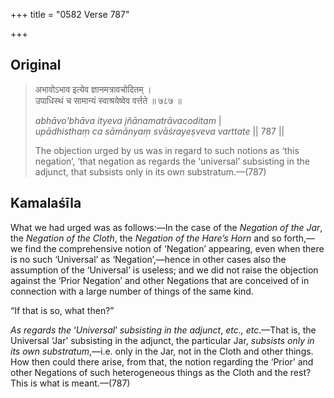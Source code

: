 +++
title = "0582 Verse 787"

+++
## Original 
>
> अभावोऽभाव इत्येव ज्ञानमत्रावचोदितम् ।  
> उपाधिस्थं च सामान्यं स्वाश्रयेष्वेव वर्त्तते ॥ ७८७ ॥ 
>
> *abhāvo'bhāva ityeva jñānamatrāvacoditam* \|  
> *upādhisthaṃ ca sāmānyaṃ svāśrayeṣveva varttate* \|\| 787 \|\| 
>
> The objection urged by us was in regard to such notions as ‘this negation’, ‘that negation as regards the ‘universal’ subsisting in the adjunct, that subsists only in its own substratum.—(787)



## Kamalaśīla

What we had urged was as follows:—In the case of the *Negation of the Jar*, the *Negation of the Cloth*, the *Negation of the Hare’s Horn* and so forth,—we find the comprehensive notion of ‘Negation’ appearing, even when there is no such ‘Universal’ as ‘Negation’,—hence in other cases also the assumption of the ‘Universal’ is useless; and we did not raise the objection against the ‘Prior Negation’ and other Negations that are conceived of in connection with a large number of things of the same kind.

“If that is so, what then?”

*As regards the* ‘*Universal*’ *subsisting in the adjunct*, *etc., etc*.—That is, the Universal ‘Jar’ subsisting in the adjunct, the particular Jar, *subsists only in its own substratum*,—i.e. only in the Jar, not in the Cloth and other things. How then could there arise, from that, the notion regarding the ‘Prior’ and other Negations of such heterogeneous things as the Cloth and the rest? This is what is meant.—(787)


